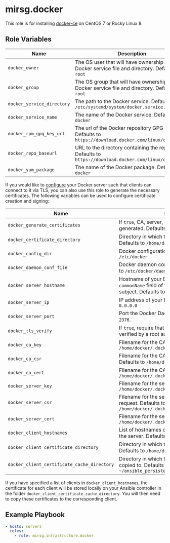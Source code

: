 # mirsg.docker

This role is for installing [docker-ce](https://docs.docker.com/engine/install/) on CentOS 7 or Rocky Linux 8.

## Role Variables

| Name                       | Description                                                                                          |
| -------------------------- | ---------------------------------------------------------------------------------------------------- |
| `docker_owner`             | The OS user that will have ownership of the Docker service file and directory. Defaults to `root`    |
| `docker_group`             | The OS group that will have ownership of the Docker service file and directory. Defaults to `root`   |
| `docker_service_directory` | The path to the Docker service. Defaults to `/etc/systemd/system/docker.service.d`                   |
| `docker_service_name`      | The name of the Docker service. Defaults to `docker`                                                 |
| `docker_rpm_gpg_key_url`   | The url of the Docker repository GPG key. Defaults to `https://download.docker.com/linux/centos/gpg` |
| `docker_repo_baseurl`      | URL to the directory containing the repodata. Defaults to `https://download.docker.com/linux/centos` |
| `docker_yum_package`       | The name of the Docker package. Defaults to `docker`                                                 |

If you would like to [configure](https://docs.docker.com/engine/security/protect-access/#use-tls-https-to-protect-the-docker-daemon-socket)
your Docker server such that clients can connect to it via TLS, you can also use this role to generate the necessary certificates.
The following variables can be used to configure certificate creation and signing:

| Name                                        | Description                                                                                                                                    |
| ------------------------------------------- | ---------------------------------------------------------------------------------------------------------------------------------------------- |
| `docker_generate_certificates`              | If `true`, CA, server, and client certificates will be generated. Defaults to `false`                                                          |
| `docker_certificate_directory`              | Directory in which to store the certificates. Defaults to `/home/docker/.docker`                                                               |
| `docker_config_dir`                         | Docker configuration directory. Defaults to `/etc/docker`                                                                                      |
| `docker_daemon_conf_file`                   | Docker daemon configuration filename. Defaults to `/etc/docker/daemon.json`                                                                    |
| `docker_server_hostname`                    | Hostname of your Docker server. Used for the `commonName` field of the certificate signing request subject. Defaults to `"{{ ansible_host }}"` |
| `docker_server_ip`                          | IP address of your Docker server. Defaults to `0.0.0.0`                                                                                        |
| `docker_server_port`                        | Port the Docker Daemon will listen on. Defaults to `2376`.                                                                                     |
| `docker_tls_verify`                         | If `true`, require that TLS certificates can be verified by a root authority. Defaults to `true`                                               |
| `docker_ca_key`                             | Filename for the CA certificate key. Defaults to `/home/docker/.docker/ca.key`                                                                 |
| `docker_ca_csr`                             | Filename for the CA certificate signing request. Defaults to `/home/docker/.docker/ca.csr`                                                     |
| `docker_ca_cert`                            | Filename for the CA certificate. Defaults to `/home/docker/.docker/ca.pem`                                                                     |
| `docker_server_key`                         | Filename for the server certificate key. Defaults to `/home/docker/.docker/server-key.pem`                                                     |
| `docker_server_csr`                         | Filename for the server certificate signing request. Defaults to `/home/docker/.docker/server.csr`                                             |
| `docker_server_cert`                        | Filename for the server certificate. Defaults to `/home/docker/.docker/server-cert.pem`                                                        |
| `docker_client_hostnames`                   | List of hostnames of clients that will connect to the server. Defaults to `[]`                                                                 |
| `docker_client_certificate_directory`       | Directory in which to store the client certificates. Defaults to `/home/docker/.docker/client_certs`                                           |
| `docker_client_certificate_cache_directory` | Directory in which to client certificates will be copied to. Defaults to `~/ansible_persistent_files/docker_certificates`                      |

If you have specified a list of clients in `docker_client_hostnames`, the certificate for each client will be stored locally on your Ansible
controller in the folder `docker_client_certificate_cache_directory`. You will then need to copy these certificates to the corresponding
client.

## Example Playbook

```yaml
- hosts: servers
  roles:
    - role: mirsg.infrastructure.docker
```
